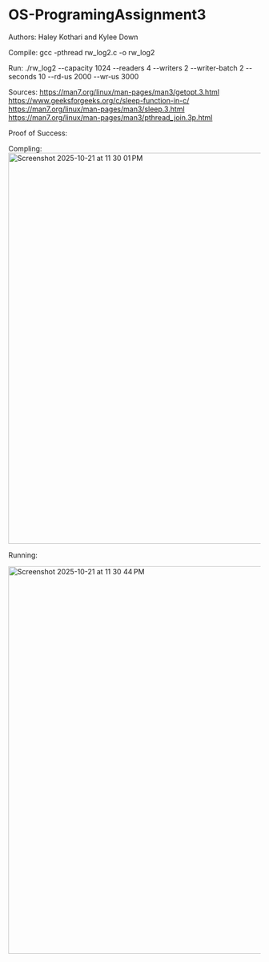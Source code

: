 # OS-ProgramingAssignment3

Authors: Haley Kothari and Kylee Down


Compile: gcc -pthread rw_log2.c -o rw_log2

Run: ./rw_log2 --capacity 1024 --readers 4 --writers 2 --writer-batch 2 --seconds 10 --rd-us 2000 --wr-us 3000

Sources:
https://man7.org/linux/man-pages/man3/getopt.3.html
https://www.geeksforgeeks.org/c/sleep-function-in-c/
https://man7.org/linux/man-pages/man3/sleep.3.html
https://man7.org/linux/man-pages/man3/pthread_join.3p.html

Proof of Success:  

Compling: 
<img width="1428" height="781" alt="Screenshot 2025-10-21 at 11 30 01 PM" src="https://github.com/user-attachments/assets/c606ff45-af79-4704-8a2f-ddb95cfb3362" />

Running: 

<img width="1428" height="774" alt="Screenshot 2025-10-21 at 11 30 44 PM" src="https://github.com/user-attachments/assets/44755fc0-48c5-430a-af07-4d941021fdc1" />
